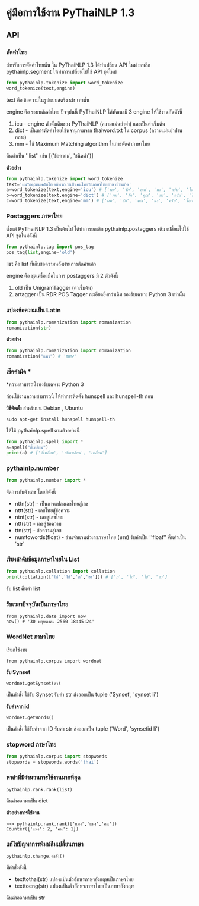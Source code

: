 # คู่มือการใช้งาน PyThaiNLP 1.3

## API

### ตัดคำไทย

สำหรับการตัดคำไทยนั้น ใน PyThaiNLP 1.3 ได้ทำเปลี่ยน API ใหม่ ยกเลิก pythainlp.segment ให้ทำการเปลี่ยนไปใช้ API ชุดใหม่

```python
from pythainlp.tokenize import word_tokenize
word_tokenize(text,engine)
```
text คือ ข้อความในรูปแบบสตริง str เท่านั้น

engine คือ ระบบตัดคำไทย ปัจจุบันนี้ PyThaiNLP ได้พัฒนามี 3 engine ให้ใช้งานกันดังนี้

1. icu -  engine ตัวดั้งเดิมของ PyThaiNLP (ความแม่นยำต่ำ) และเป็นค่าเริ่มต้น
2. dict - เป็นการตัดคำโดยใช้พจานุกรมจาก thaiword.txt ใน corpus  (ความแม่นยำปานกลาง)
3. mm - ใช้ Maximum Matching algorithm ในการตัดคำภาษาไทย

คืนค่าเป็น ''list'' เช่น [('ข้อความ', 'ชนิดคำ')]

**ตัวอย่าง**

```python
from pythainlp.tokenize import word_tokenize
text='ผมรักคุณนะครับโอเคบ่พวกเราเป็นคนไทยรักภาษาไทยภาษาบ้านเกิด'
a=word_tokenize(text,engine='icu') # ['ผม', 'รัก', 'คุณ', 'นะ', 'ครับ', 'โอ', 'เค', 'บ่', 'พวก', 'เรา', 'เป็น', 'คน', 'ไทย', 'รัก', 'ภาษา', 'ไทย', 'ภาษา', 'บ้าน', 'เกิด']
b=word_tokenize(text,engine='dict') # ['ผม', 'รัก', 'คุณ', 'นะ', 'ครับ', 'โอเค', 'บ่', 'พวกเรา', 'เป็น', 'คนไทย', 'รัก', 'ภาษาไทย', 'ภาษา', 'บ้านเกิด']
c=word_tokenize(text,engine='mm') # ['ผม', 'รัก', 'คุณ', 'นะ', 'ครับ', 'โอเค', 'บ่', 'พวกเรา', 'เป็น', 'คนไทย', 'รัก', 'ภาษาไทย', 'ภาษา', 'บ้านเกิด']
```

### Postaggers ภาษาไทย

ตั้งแต่ PyThaiNLP 1.3 เป็นต้นไป ได้ทำการยกเลิก pythainlp.postaggers เดิม เปลี่ยนไปใช้ API ชุดใหม่ดังนี้

```python
from pythainlp.tag import pos_tag
pos_tag(list,engine='old')
```

list คือ list ที่เก็บข้อความหลังผ่านการตัดคำแล้ว

engine คือ ชุดเครื่องมือในการ postaggers มี 2 ตัวดังนี้

1. old เป็น UnigramTagger (ค่าเริ่มต้น)
2. artagger เป็น RDR POS Tagger ละเอียดยิ่งกว่าเดิม รองรับเฉพาะ Python 3 เท่านั้น

### แปลงข้อความเป็น Latin

```python
from pythainlp.romanization import romanization
romanization(str)
```
**ตัวอย่าง**

```python
from pythainlp.romanization import romanization
romanization("แมว") # 'mæw'
```

### เช็คคำผิด * 

*ความสามารถนี้รองรับเฉพาะ Python 3

ก่อนใช้งานความสามารถนี้ ให้ทำการติดตั้ง hunspell และ hunspell-th ก่อน

**วิธีติดตั้ง** สำหรับบน Debian , Ubuntu

```
sudo apt-get install hunspell hunspell-th
```

ให้ใช้ pythainlp.spell ตามตัวอย่างนี้

```python
from pythainlp.spell import *
a=spell("สี่เหลียม")
print(a) # ['สี่เหลี่ยม', 'เสียเหลี่ยม', 'เหลี่ยม']
```
### pythainlp.number

```python
from pythainlp.number import *
```
จัดการกับตัวเลข โดยมีดังนี้

- nttn(str)  - เป็นการแปลงเลขไทยสู่เลข
- nttt(str) - เลขไทยสู่ข้อความ
- ntnt(str) - เลขสู่เลขไทย
- ntt(str) - เลขสู่ข้อความ
- ttn(str) - ข้อความสู่เลข
- numtowords(float) -  อ่านจำนวนตัวเลขภาษาไทย (บาท) รับค่าเป็น ''float'' คืนค่าเป็น  'str'

### เรียงลำดับข้อมูลภาษาไทยใน List

```python
from pythainlp.collation import collation
print(collation(['ไก่','ไข่','ก','ฮา'])) # ['ก', 'ไก่', 'ไข่', 'ฮา']
```

รับ list คืนค่า list

### รับเวลาปัจจุบันเป็นภาษาไทย

```
from pythainlp.date import now
now() # '30 พฤษภาคม 2560 18:45:24'
```
### WordNet ภาษาไทย

เรียกใช้งาน

```
from pythainlp.corpus import wordnet
```

**รับ Synset**

```
wordnet.getSynset(คำ)
```

เป็นคำสั่ง ใช้รับ Synset รับค่า str ส่งออกเป็น tuple ('Synset', 'synset li')

**รับคำจาก id**

```
wordnet.getWords()
```

เป็นคำสั่ง ใช้รับคำจาก ID รับค่า str ส่งออกเป็น tuple ('Word', 'synsetid li')

### stopword ภาษาไทย

```python
from pythainlp.corpus import stopwords
stopwords = stopwords.words('thai')
```

### หาคำที่มีจำนวนการใช้งานมากที่สุด

```
pythainlp.rank.rank(list)
```

คืนค่าออกมาเป็น dict

**ตัวอย่างการใช้งาน**

```
>>> pythainlp.rank.rank(['แมง','แมง','คน'])
Counter({'แมง': 2, 'คน': 1})
```

### แก้ไขปัญหาการพิมพ์ลืมเปลี่ยนภาษา

```
pythainlp.change.คำสั่ง()
```

มีคำสั่งดังนี้

- texttothai(str) แปลงแป้นตัวอักษรภาษาอังกฤษเป็นภาษาไทย
- texttoeng(str) แปลงแป้นตัวอักษรภาษาไทยเป็นภาษาอังกฤษ

คืนค่าออกมาเป็น str